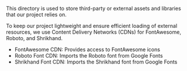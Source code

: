 This directory is used to store third-party or external assets and libraries that our project relies on.

To keep our project lightweight and ensure efficient loading of external resources, we use Content Delivery Networks (CDNs) for FontAwesome, Roboto, and Shrikhand.

* FontAwesome CDN: Provides access to FontAwesome icons
* Roboto Font CDN: Imports the Roboto font from Google Fonts
* Shrikhand Font CDN: Imports the Shrikhand font from Google Fonts


